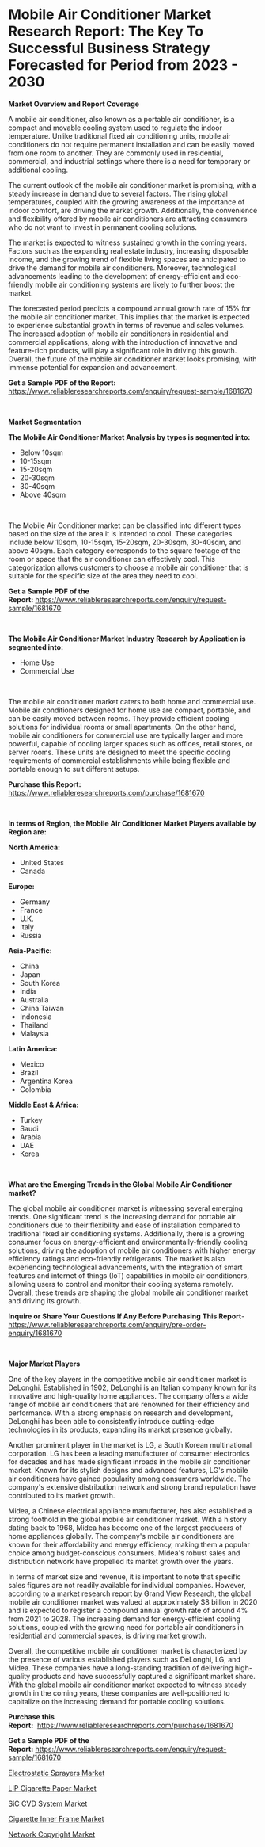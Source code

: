 <p><h1>Mobile Air Conditioner Market Research Report: The Key To Successful Business Strategy Forecasted for Period from 2023 - 2030</h1></p><p><strong>Market Overview and Report Coverage</strong></p>
<p><p>A mobile air conditioner, also known as a portable air conditioner, is a compact and movable cooling system used to regulate the indoor temperature. Unlike traditional fixed air conditioning units, mobile air conditioners do not require permanent installation and can be easily moved from one room to another. They are commonly used in residential, commercial, and industrial settings where there is a need for temporary or additional cooling.</p><p>The current outlook of the mobile air conditioner market is promising, with a steady increase in demand due to several factors. The rising global temperatures, coupled with the growing awareness of the importance of indoor comfort, are driving the market growth. Additionally, the convenience and flexibility offered by mobile air conditioners are attracting consumers who do not want to invest in permanent cooling solutions.</p><p>The market is expected to witness sustained growth in the coming years. Factors such as the expanding real estate industry, increasing disposable income, and the growing trend of flexible living spaces are anticipated to drive the demand for mobile air conditioners. Moreover, technological advancements leading to the development of energy-efficient and eco-friendly mobile air conditioning systems are likely to further boost the market.</p><p>The forecasted period predicts a compound annual growth rate of 15% for the mobile air conditioner market. This implies that the market is expected to experience substantial growth in terms of revenue and sales volumes. The increased adoption of mobile air conditioners in residential and commercial applications, along with the introduction of innovative and feature-rich products, will play a significant role in driving this growth. Overall, the future of the mobile air conditioner market looks promising, with immense potential for expansion and advancement.</p></p>
<p><strong>Get a Sample PDF of the Report:</strong> <a href="https://www.reliableresearchreports.com/enquiry/request-sample/1681670">https://www.reliableresearchreports.com/enquiry/request-sample/1681670</a></p>
<p>&nbsp;</p>
<p><strong>Market Segmentation</strong></p>
<p><strong>The Mobile Air Conditioner Market Analysis by types is segmented into:</strong></p>
<p><ul><li>Below 10sqm</li><li>10-15sqm</li><li>15-20sqm</li><li>20-30sqm</li><li>30-40sqm</li><li>Above 40sqm</li></ul></p>
<p>&nbsp;</p>
<p><p>The Mobile Air Conditioner market can be classified into different types based on the size of the area it is intended to cool. These categories include below 10sqm, 10-15sqm, 15-20sqm, 20-30sqm, 30-40sqm, and above 40sqm. Each category corresponds to the square footage of the room or space that the air conditioner can effectively cool. This categorization allows customers to choose a mobile air conditioner that is suitable for the specific size of the area they need to cool.</p></p>
<p><strong>Get a Sample PDF of the Report:</strong>&nbsp;<a href="https://www.reliableresearchreports.com/enquiry/request-sample/1681670">https://www.reliableresearchreports.com/enquiry/request-sample/1681670</a></p>
<p>&nbsp;</p>
<p><strong>The Mobile Air Conditioner Market Industry Research by Application is segmented into:</strong></p>
<p><ul><li>Home Use</li><li>Commercial Use</li></ul></p>
<p>&nbsp;</p>
<p><p>The mobile air conditioner market caters to both home and commercial use. Mobile air conditioners designed for home use are compact, portable, and can be easily moved between rooms. They provide efficient cooling solutions for individual rooms or small apartments. On the other hand, mobile air conditioners for commercial use are typically larger and more powerful, capable of cooling larger spaces such as offices, retail stores, or server rooms. These units are designed to meet the specific cooling requirements of commercial establishments while being flexible and portable enough to suit different setups.</p></p>
<p><strong>Purchase this Report:</strong>&nbsp; <a href="https://www.reliableresearchreports.com/purchase/1681670">https://www.reliableresearchreports.com/purchase/1681670</a></p>
<p>&nbsp;</p>
<p><strong>In terms of Region, the Mobile Air Conditioner Market Players available by Region are:</strong></p>
<p>
    <p> <strong> North America: </strong>
        <ul>
            <li>United States</li>
            <li>Canada</li>
        </ul>
        </p> 
    <p> <strong> Europe: </strong>
        <ul>
            <li>Germany</li>
            <li>France</li>
            <li>U.K.</li>
            <li>Italy</li>
            <li>Russia</li>
        </ul>
        </p> 
    <p> <strong> Asia-Pacific: </strong>
        <ul>
            <li>China</li>
            <li>Japan</li>
            <li>South Korea</li>
            <li>India</li>
            <li>Australia</li>
            <li>China Taiwan</li>
            <li>Indonesia</li>
            <li>Thailand</li>
            <li>Malaysia</li>
        </ul>
        </p> 
    <p> <strong> Latin America: </strong>
        <ul>
            <li>Mexico</li>
            <li>Brazil</li>
            <li>Argentina Korea</li>
            <li>Colombia</li>
        </ul>
        </p> 
    <p> <strong> Middle East & Africa: </strong>
        <ul>
            <li>Turkey</li>
            <li>Saudi</li>
            <li>Arabia</li>
            <li>UAE</li>
            <li>Korea</li>
        </ul>
    </p>
    </p>
<p>&nbsp;</p>
<p><strong>What are the Emerging Trends in the Global Mobile Air Conditioner market?</strong></p>
<p><p>The global mobile air conditioner market is witnessing several emerging trends. One significant trend is the increasing demand for portable air conditioners due to their flexibility and ease of installation compared to traditional fixed air conditioning systems. Additionally, there is a growing consumer focus on energy-efficient and environmentally-friendly cooling solutions, driving the adoption of mobile air conditioners with higher energy efficiency ratings and eco-friendly refrigerants. The market is also experiencing technological advancements, with the integration of smart features and internet of things (IoT) capabilities in mobile air conditioners, allowing users to control and monitor their cooling systems remotely. Overall, these trends are shaping the global mobile air conditioner market and driving its growth.</p></p>
<p><strong>Inquire or Share Your Questions If Any Before Purchasing This Report</strong>- <a href="https://www.reliableresearchreports.com/enquiry/pre-order-enquiry/1681670">https://www.reliableresearchreports.com/enquiry/pre-order-enquiry/1681670</a></p>
<p>&nbsp;</p>
<p><strong>Major Market Players</strong></p>
<p><p>One of the key players in the competitive mobile air conditioner market is DeLonghi. Established in 1902, DeLonghi is an Italian company known for its innovative and high-quality home appliances. The company offers a wide range of mobile air conditioners that are renowned for their efficiency and performance. With a strong emphasis on research and development, DeLonghi has been able to consistently introduce cutting-edge technologies in its products, expanding its market presence globally.</p><p>Another prominent player in the market is LG, a South Korean multinational corporation. LG has been a leading manufacturer of consumer electronics for decades and has made significant inroads in the mobile air conditioner market. Known for its stylish designs and advanced features, LG's mobile air conditioners have gained popularity among consumers worldwide. The company's extensive distribution network and strong brand reputation have contributed to its market growth.</p><p>Midea, a Chinese electrical appliance manufacturer, has also established a strong foothold in the global mobile air conditioner market. With a history dating back to 1968, Midea has become one of the largest producers of home appliances globally. The company's mobile air conditioners are known for their affordability and energy efficiency, making them a popular choice among budget-conscious consumers. Midea's robust sales and distribution network have propelled its market growth over the years.</p><p>In terms of market size and revenue, it is important to note that specific sales figures are not readily available for individual companies. However, according to a market research report by Grand View Research, the global mobile air conditioner market was valued at approximately $8 billion in 2020 and is expected to register a compound annual growth rate of around 4% from 2021 to 2028. The increasing demand for energy-efficient cooling solutions, coupled with the growing need for portable air conditioners in residential and commercial spaces, is driving market growth.</p><p>Overall, the competitive mobile air conditioner market is characterized by the presence of various established players such as DeLonghi, LG, and Midea. These companies have a long-standing tradition of delivering high-quality products and have successfully captured a significant market share. With the global mobile air conditioner market expected to witness steady growth in the coming years, these companies are well-positioned to capitalize on the increasing demand for portable cooling solutions.</p></p>
<p><strong>Purchase this Report:</strong>&nbsp;&nbsp;<a href="https://www.reliableresearchreports.com/purchase/1681670">https://www.reliableresearchreports.com/purchase/1681670</a></p>
<p></p>
<p><strong>Get a Sample PDF of the Report:</strong>&nbsp;<a href="https://www.reliableresearchreports.com/enquiry/request-sample/1681670">https://www.reliableresearchreports.com/enquiry/request-sample/1681670</a></p>
<p><p><a href="https://medium.com/@elwyncarter2023/electrostatic-sprayers-market-size-growth-forecast-2023-2030-cd7bfd418149">Electrostatic Sprayers Market</a></p><p><a href="https://github.com/grishafomin4852/Market-Research-Report-List-1/blob/main/lip-cigarette-paper-market.md">LIP Cigarette Paper Market</a></p><p><a href="https://www.linkedin.com/pulse/sic-cvd-system-market-size-2023-2030-global-industrial/">SiC CVD System Market</a></p><p><a href="https://github.com/ruslanpoljakovrd177/Market-Research-Report-List-1/blob/main/cigarette-inner-frame-market.md">Cigarette Inner Frame Market</a></p><p><a href="https://medium.com/@jenniebrown07/network-copyright-market-size-cagr-trends-2024-2030-bafbdb42cf93">Network Copyright Market</a></p></p>